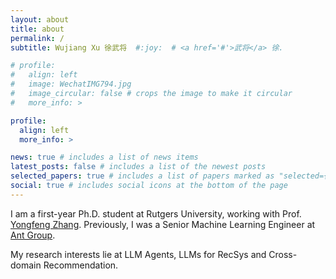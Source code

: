 ```yaml
---
layout: about
title: about
permalink: /
subtitle: Wujiang Xu 徐武将  #:joy:  # <a href='#'>武将</a> 徐.

# profile:
#   align: left
#   image: WechatIMG794.jpg
#   image_circular: false # crops the image to make it circular
#   more_info: >

profile:
  align: left
  more_info: >

news: true # includes a list of news items
latest_posts: false # includes a list of the newest posts
selected_papers: true # includes a list of papers marked as "selected={true}"
social: true # includes social icons at the bottom of the page
---
```

I am a first-year Ph.D. student at Rutgers University, working with Prof. [Yongfeng Zhang](http://www.yongfeng.me/). Previously, I was a Senior Machine Learning Engineer at [Ant Group](https://www.antgroup.com/en).

My research interests lie at LLM Agents, LLMs for RecSys and Cross-domain Recommendation. 

<!-- Write your biography here. Tell the world about yourself. Link to your favorite [subreddit](http://reddit.com). You can put a picture in, too. The code is already in, just name your picture `prof_pic.jpg` and put it in the `img/` folder.

Put your address / P.O. box / other info right below your picture. You can also disable any of these elements by editing `profile` property of the YAML header of your `_pages/about.md`. Edit `_bibliography/papers.bib` and Jekyll will render your [publications page](/al-folio/publications/) automatically.

Link to your social media connections, too. This theme is set up to use [Font Awesome icons](https://fontawesome.com/) and [Academicons](https://jpswalsh.github.io/academicons/), like the ones below. Add your Facebook, Twitter, LinkedIn, Google Scholar, or just disable all of them. -->
